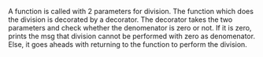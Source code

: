 A function is called with 2 parameters for division.
The function which does the division is decorated by a decorator.
The decorator takes the two parameters and check whether the denomenator is zero or not.
If it is zero, prints the msg that division cannot be performed with zero as denomenator.
Else, it goes aheads with returning to the function to perform the division.
